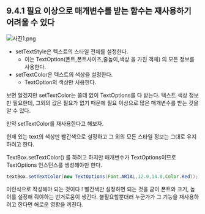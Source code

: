 ## 9.4.1 필요 이상으로 매개변수를 받는 함수는 재사용하기 어려울 수 있다

![사진1.png](https://user-images.githubusercontent.com/86547109/226920482-97691c87-454a-4aaf-831a-ff41c566cbe9.png)

- setTextStyle은 텍스트의 스타일 전체를 설정한다.
    - 이는 TextOption(폰트,폰트사이즈,줄높이,색상 을 가진 객체) 의 모든 정보를 사용한다.
- setTextColor은 텍스트의 색상을 설정한다.
    - TextOption의 색상만 사용한다.

보면 알겠지만 setTextColor는 쓸데 없이 TextOptions를 다 받는다. 텍스트 색상 정보만 필요한데, 그외의 값은 필요가 없기 때문에 필요 이상으로 많은 매개변수를 받는 것을 알 수 있다.

만약 setTextColor를 재사용한다고 해보자.

현재 있는 text의 색상만 빨간색으로 설정하고 그 외의 모든 스타일 정보는 그대로 유지하려고 한다.

TextBox.setTextColor() 를 하려고 하지만 매개변수가 TextOptions이므로 TextOptions 인스턴스를 생성해야만 한다.

```java
textBox.setTextColor(new TextOptions(Font.ARIAL,12.0,14.0,Color.Red));
```

이런식으로 작성해야 되는 것이다 ! 빨간색만 설정하면 되는 것을 굳이 폰트와 크기, 높이를 설정해 줘야하는 번거로움이 생긴다. 불필요할뿐더러 누군가가 그 기능을 재사용하려고 한다면 해로운 영향을 끼친다.